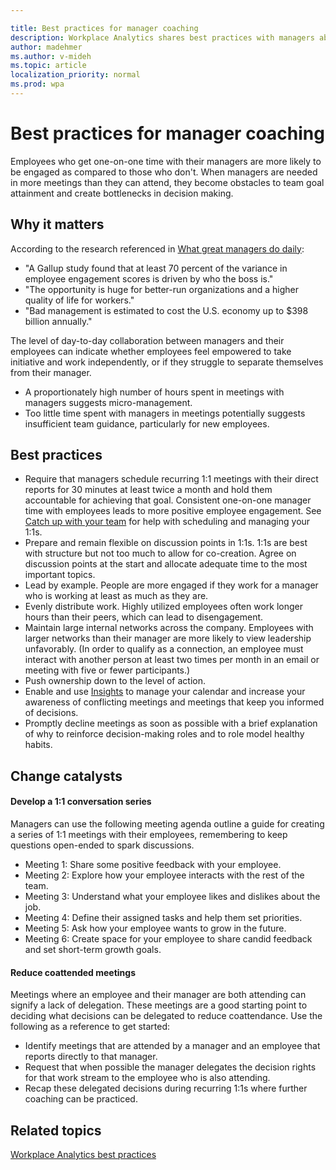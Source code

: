 ```yaml
---

title: Best practices for manager coaching
description: Workplace Analytics shares best practices with managers about coaching their teams
author: madehmer
ms.author: v-mideh
ms.topic: article
localization_priority: normal 
ms.prod: wpa
---
```


# Best practices for manager coaching

Employees who get one-on-one time with their managers are more likely to be engaged as compared to those who don't. When managers are needed in more meetings than they can attend, they become obstacles to team goal attainment and create bottlenecks in decision making.

## Why it matters

According to the research referenced in [What great managers do daily](https://insights.office.com/productivity/what-great-managers-do-daily/):

* "A Gallup study found that at least 70 percent of the variance in employee engagement scores is driven by who the boss is."
* "The opportunity is huge for better-run organizations and a higher quality of life for workers."
* "Bad management is estimated to cost the U.S. economy up to $398 billion annually."

The level of day-to-day collaboration between managers and their employees can indicate whether employees feel empowered to take initiative and work independently, or if they struggle to separate themselves from their manager.

* A proportionately high number of hours spent in meetings with managers suggests micro-management.
* Too little time spent with managers in meetings potentially suggests insufficient team guidance, particularly for new employees.

## Best practices

* Require that managers schedule recurring 1:1 meetings with their direct reports for 30 minutes at least twice a month and hold them accountable for achieving that goal. Consistent one-on-one manager time with employees leads to more positive employee engagement. See [Catch up with your team](../myanalytics/use/use-the-insights.md#catch-up-with-your-team) for help with scheduling and managing your 1:1s.
* Prepare and remain flexible on discussion points in 1:1s. 1:1s are best with structure but not too much to allow for co-creation. Agree on discussion points at the start and allocate adequate time to the most important topics.
* Lead by example. People are more engaged if they work for a manager who is working at least as much as they are.
* Evenly distribute work. Highly utilized employees often work longer hours than their peers, which can lead to disengagement.
* Maintain large internal networks across the company. Employees with larger networks than their manager are more likely to view leadership unfavorably. (In order to qualify as a connection, an employee must interact with another person at least two times per month in an email or meeting with five or fewer participants.)
* Push ownership down to the level of action.
* Enable and use [Insights](../myanalytics/use/use-the-insights.md#prepare-for-your-meetings) to manage your calendar and increase your awareness of conflicting meetings and meetings that keep you informed of decisions.
* Promptly decline meetings as soon as possible with a brief explanation of why to reinforce decision-making roles and to role model healthy habits.

## Change catalysts

#### Develop a 1:1 conversation series

Managers can use the following meeting agenda outline a guide for creating a series of 1:1 meetings with their employees, remembering to keep questions open-ended to spark discussions.

* Meeting 1: Share some positive feedback with your employee.
* Meeting 2: Explore how your employee interacts with the rest of the team.
* Meeting 3: Understand what your employee likes and dislikes about the job.
* Meeting 4: Define their assigned tasks and help them set priorities.
* Meeting 5: Ask how your employee wants to grow in the future.
* Meeting 6: Create space for your employee to share candid feedback and set short-term growth goals.

#### Reduce coattended meetings

Meetings where an employee and their manager are both attending can signify  a lack of delegation. These meetings are a good starting point to deciding  what decisions can be delegated to reduce coattendance. Use the following as a reference to get started:

* Identify meetings that are attended by a manager and an employee that reports directly to that manager.
* Request that when possible the manager delegates the decision rights for that work stream to the employee who is also attending.
* Recap these delegated decisions during recurring 1:1s where further coaching can be practiced.

## Related topics

[Workplace Analytics best practices](gm-best-practices.md)
